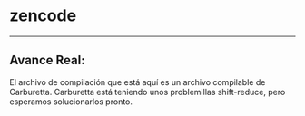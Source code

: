 # zencode
-----------------------------------------------------------

## Avance Real:
El archivo de compilación que está aquí es un archivo compilable de Carburetta. Carburetta está teniendo unos problemillas shift-reduce, pero esperamos solucionarlos pronto.
